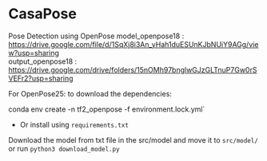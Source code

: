 # CasaPose
Pose Detection using OpenPose
model_openpose18 : https://drive.google.com/file/d/1SqXj8i3An_yHah1duESUnKJbNUiY9AGg/view?usp=sharing </br>
output_openpose18 : https://drive.google.com/drive/folders/15nOMh97bnglwGJzGLTnuP7Gw0rSVEFr2?usp=sharing


For OpenPose25:
to download the dependencies:

conda env create -n tf2_openpose -f environment.lock.yml`
- Or install using `requirements.txt`

 Download the model from txt file in the src/model and move it to `src/model/` or run `python3 download_model.py`
